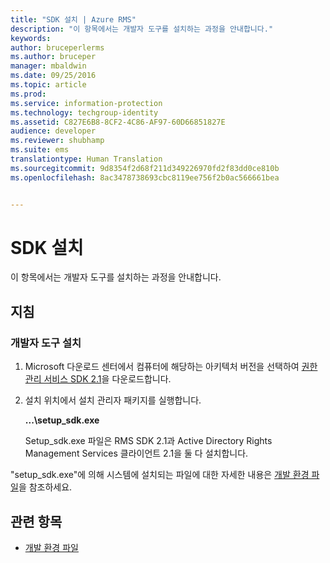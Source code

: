 ```yaml
---
title: "SDK 설치 | Azure RMS"
description: "이 항목에서는 개발자 도구를 설치하는 과정을 안내합니다."
keywords: 
author: bruceperlerms
ms.author: bruceper
manager: mbaldwin
ms.date: 09/25/2016
ms.topic: article
ms.prod: 
ms.service: information-protection
ms.technology: techgroup-identity
ms.assetid: C827E6B8-8CF2-4C86-AF97-60D66851827E
audience: developer
ms.reviewer: shubhamp
ms.suite: ems
translationtype: Human Translation
ms.sourcegitcommit: 9d8354f2d68f211d349226970fd2f83dd0ce810b
ms.openlocfilehash: 8ac3478738693cbc8119ee756f2b0ac566661bea


---
```


# <a name="install-the-sdk"></a>SDK 설치

이 항목에서는 개발자 도구를 설치하는 과정을 안내합니다.

## <a name="instructions"></a>지침

### <a name="install-the-developer-tools"></a>개발자 도구 설치

1.  Microsoft 다운로드 센터에서 컴퓨터에 해당하는 아키텍처 버전을 선택하여 [권한 관리 서비스 SDK 2.1](http://www.microsoft.com/en-us/download/details.aspx?id=38397)을 다운로드합니다.
2.  설치 위치에서 설치 관리자 패키지를 실행합니다.

    **...\\setup\_sdk.exe**

    Setup\_sdk.exe 파일은 RMS SDK 2.1과 Active Directory Rights Management Services 클라이언트 2.1을 둘 다 설치합니다.

"setup\_sdk.exe"에 의해 시스템에 설치되는 파일에 대한 자세한 내용은 [개발 환경 파일](sdk-elements.md)을 참조하세요.

## <a name="related-topics"></a>관련 항목

* [개발 환경 파일](sdk-elements.md)
 

 



<!--HONumber=Nov16_HO2-->


